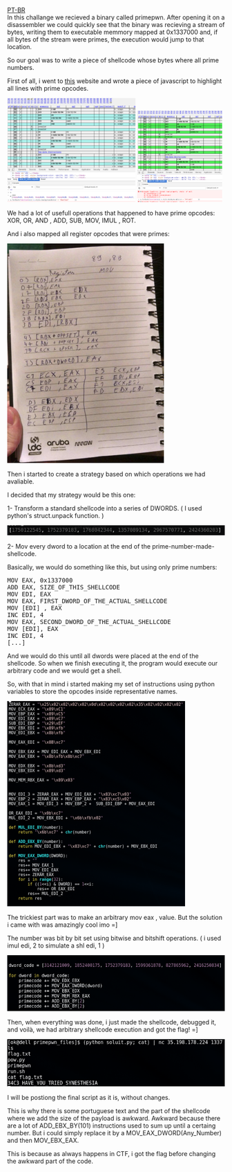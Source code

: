 <a href="https://github.com/PimentelM/CTF-Writeups/blob/master/2017/34c3/primes/PT-BR.md">PT-BR</a><br>
In this challange we recieved a binary called primepwn. After opening it on a disassembler we could quickly see that the binary was recieving a stream of bytes, writing them to executable memmory mapped at 0x1337000 and, if all bytes of the stream were primes, the execution would jump to that location.

So our goal was to write a piece of shellcode whose bytes where all prime numbers.

First of all, i went to <a href="http://ref.x86asm.net/coder64.html">this</a> website and wrote a piece of javascript to highlight all lines with prime opcodes.

<div>
  <img src="opcodes.png" width="59%" style="display: inline">
  
  <img src="opcodes2.png" width="39%" style="display: inline">  
</div>

We had a lot of usefull operations that happened to have prime opcodes: XOR, OR, AND , ADD, SUB, MOV, IMUL , ROT.

And i also mapped all register opcodes that were primes: 

![notepad](notepad.png)

Then i started to create a strategy based on which operations we had avaliable.

I decided that my strategy would be this one:

1- Transform a standard shellcode into a series of DWORDS. ( I used python's struct.unpack function. )

![dwords](dwords.png)

2- Mov every dword to a location at the end of the prime-number-made-shellcode.

Basically, we would do something like this, but using only prime numbers:
<pre>
MOV EAX, 0x1337000
ADD EAX, SIZE_OF_THIS_SHELLCODE
MOV EDI, EAX
MOV EAX, FIRST_DWORD_OF_THE_ACTUAL_SHELLCODE
MOV [EDI] , EAX
INC EDI, 4
MOV EAX, SECOND_DWORD_OF_THE_ACTUAL_SHELLCODE
MOV [EDI], EAX
INC EDI, 4
[...]
</pre>
And we would do this until all dwords were placed at the end of the shellcode. So when we finish executing it, the program would execute our arbitrary code and we would get a shell.

So, with that in mind i started making my set of instructions using python variables to store the opcodes inside representative names.

![instructions](instructions.png)

The trickiest part was to make an arbitrary mov eax , value. But the solution i came with was amazingly cool imo =]

The number was bit by bit set using bitwise and bitshift operations. ( i used imul edi, 2 to simulate a shl edi, 1 )

![buildingloop](buildingloop.png)

Then, when everything was done, i just made the shellcode, debugged it, and voilà, we had arbitrary shellcode execution and got the flag! =]

![success](success.png)


I will be postiong the final script as it is, without changes.

This is why there is some portuguese text and the part of the shellcode where we add the size of the payload is awkward.
Awkward because there are a lot of ADD_EBX_BY(101) instructions used to sum up until a certaing number. But i could simply replace it by a MOV_EAX_DWORD(Any_Number) and then MOV_EBX_EAX.

This is because as always happens in CTF, i got the flag before changing the awkward part of the code.
